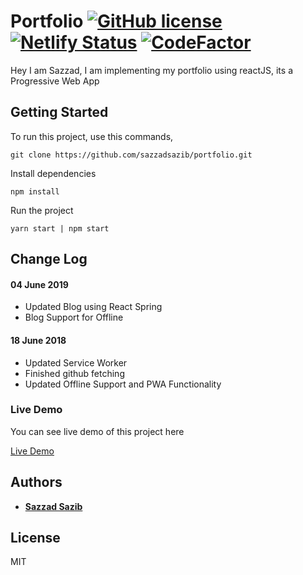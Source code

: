 # Portfolio  [![GitHub license](https://img.shields.io/badge/license-MIT-blue.svg)](https://github.com/sazzadsazib/UtilityCss/blob/master/LICENSE)  [![Netlify Status](https://api.netlify.com/api/v1/badges/97399a9d-e2b0-4549-bdb7-b3aded01540b/deploy-status)](https://app.netlify.com/sites/sazib/deploys) [![CodeFactor](https://www.codefactor.io/repository/github/sazzadsazib/portfolio/badge)](https://www.codefactor.io/repository/github/sazzadsazib/portfolio)

Hey I am Sazzad, I am implementing my portfolio using reactJS, its a Progressive Web App

## Getting Started

To run this project, use this commands,

   `git clone https://github.com/sazzadsazib/portfolio.git`
   
   Install dependencies
   
   `npm install`
   
   Run the project
   
   `yarn start | npm start`

## Change Log

#### 04 June 2019

* Updated Blog using React Spring
* Blog Support for Offline

#### 18 June 2018

* Updated Service Worker
* Finished github fetching
* Updated Offline Support and PWA Functionality



### Live Demo

You can see live demo of this project here


[Live Demo](https://sazib.netlify.com/)



## Authors

* **[Sazzad Sazib](https://github.com/sazzadsazib)** 


## License

MIT

